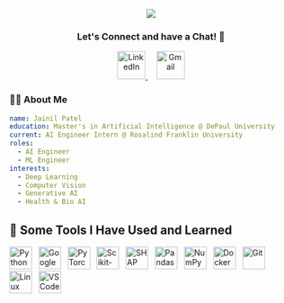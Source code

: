 

<p align="center">
  <img src="https://capsule-render.vercel.app/api?type=venom&fontColor=ffffff&color=gradient&text=✨%20Jainil%20Patel%20✨&height=200&fontSize=60&fontAlignY=40&desc=AI%20Engineer%20%7C%20ML%20Engineer%20%7C%20Intern%20@%20Rosalind%20Franklin%20University&descAlignY=70&descAlign=50&animation=fadeIn" />
</p>

<h3 align="center">Let's Connect and have a Chat! 💬</h3>

<p align="center">
  <a href="https://www.linkedin.com/in/jainil-patel-433253301">
    <img src="https://img.icons8.com/color/48/linkedin.png" width="50" height="50" alt="LinkedIn"/>
  </a>
  &nbsp;&nbsp;&nbsp;
  <a href="mailto:jainilpatel56503@gmail.com">
    <img src="https://img.icons8.com/color/48/gmail-new.png" width="50" height="50" alt="Gmail"/>
  </a>
</p>


### 👨‍🎓 About Me

```yaml
name: Jainil Patel
education: Master's in Artificial Intelligence @ DePaul University
current: AI Engineer Intern @ Rosalind Franklin University
roles:
  - AI Engineer
  - ML Engineer
interests:
  - Deep Learning
  - Computer Vision
  - Generative AI
  - Health & Bio AI
```
<h2 align="left">🚀 Some Tools I Have Used and Learned</h2>

<p align="left">
  <!-- Python -->
  <img src="https://img.icons8.com/color/48/python--v1.png" title="Python" alt="Python" width="40" height="40"/>
  &nbsp;

  <!-- Google Cloud -->
  <img src="https://img.icons8.com/color/48/google-cloud.png" title="Google Cloud" alt="Google Cloud" width="40" height="40"/>
  &nbsp;

  <!-- PyTorch -->
  <img src="https://cdn.jsdelivr.net/gh/devicons/devicon/icons/pytorch/pytorch-original.svg" title="PyTorch" alt="PyTorch" width="40" height="40"/>
  &nbsp;

  <!-- Scikit-learn -->
  <img src="https://upload.wikimedia.org/wikipedia/commons/0/05/Scikit_learn_logo_small.svg" title="Scikit-learn" alt="Scikit-learn" width="40" height="40"/>
  &nbsp;

  <!-- SHAP -->
  <img src="https://raw.githubusercontent.com/slundberg/shap/master/docs/artwork/shap_logo.png" title="SHAP" alt="SHAP" width="40" height="40"/>
  &nbsp;

  <!-- Pandas -->
  <img src="https://cdn.jsdelivr.net/gh/devicons/devicon/icons/pandas/pandas-original.svg" title="Pandas" alt="Pandas" width="40" height="40"/>
  &nbsp;

  <!-- NumPy -->
  <img src="https://cdn.jsdelivr.net/gh/devicons/devicon/icons/numpy/numpy-original.svg" title="NumPy" alt="NumPy" width="40" height="40"/>
  &nbsp;

  <!-- Docker -->
  <img src="https://img.icons8.com/color/48/docker.png" title="Docker" alt="Docker" width="40" height="40"/>
  &nbsp;

  <!-- Git -->
  <img src="https://img.icons8.com/color/48/git.png" title="Git" alt="Git" width="40" height="40"/>
  &nbsp;

  <!-- Linux -->
  <img src="https://img.icons8.com/color/48/linux.png" title="Linux" alt="Linux" width="40" height="40"/>
  &nbsp;

  <!-- VS Code -->
  <img src="https://img.icons8.com/color/48/visual-studio-code-2019.png" title="VS Code" alt="VS Code" width="40" height="40"/>
</p>
